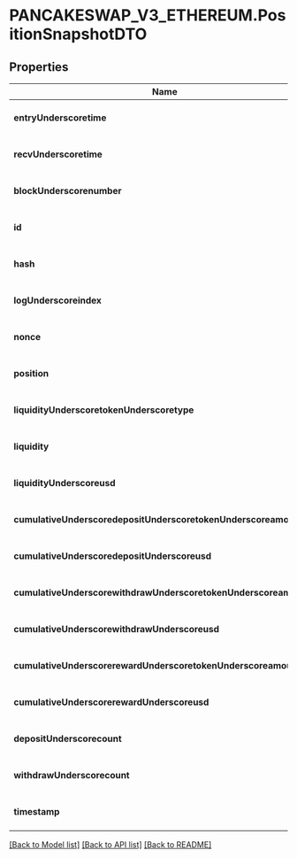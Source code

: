 # PANCAKESWAP_V3_ETHEREUM.PositionSnapshotDTO

## Properties
Name | Type | Description | Notes
------------ | ------------- | ------------- | -------------
**entryUnderscoretime** | **string** |  | [optional] [default to null]
**recvUnderscoretime** | **string** |  | [optional] [default to null]
**blockUnderscorenumber** | **integer** |  | [optional] [default to null]
**id** | **string** |  | [optional] [default to null]
**hash** | **string** |  | [optional] [default to null]
**logUnderscoreindex** | **integer** |  | [optional] [default to null]
**nonce** | **string** |  | [optional] [default to null]
**position** | **string** |  | [optional] [default to null]
**liquidityUnderscoretokenUnderscoretype** | **string** |  | [optional] [default to null]
**liquidity** | **string** |  | [optional] [default to null]
**liquidityUnderscoreusd** | **string** |  | [optional] [default to null]
**cumulativeUnderscoredepositUnderscoretokenUnderscoreamounts** | **array[string]** |  | [optional] [default to null]
**cumulativeUnderscoredepositUnderscoreusd** | **string** |  | [optional] [default to null]
**cumulativeUnderscorewithdrawUnderscoretokenUnderscoreamounts** | **array[string]** |  | [optional] [default to null]
**cumulativeUnderscorewithdrawUnderscoreusd** | **string** |  | [optional] [default to null]
**cumulativeUnderscorerewardUnderscoretokenUnderscoreamounts** | **array[string]** |  | [optional] [default to null]
**cumulativeUnderscorerewardUnderscoreusd** | **array[string]** |  | [optional] [default to null]
**depositUnderscorecount** | **integer** |  | [optional] [default to null]
**withdrawUnderscorecount** | **integer** |  | [optional] [default to null]
**timestamp** | **string** |  | [optional] [default to null]

[[Back to Model list]](../README.md#documentation-for-models) [[Back to API list]](../README.md#documentation-for-api-endpoints) [[Back to README]](../README.md)


